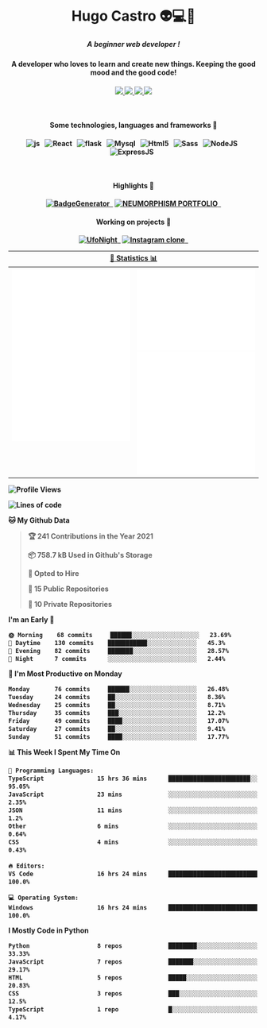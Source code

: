 <h1 align="center">Hugo Castro 👽💻🌌</h1>
<h5 align="center">A beginner web developer !</h5>
<h4 align="center">A developer who loves to learn and create new things. Keeping the good mood and the good code!<h4/>
<p align="center">
		<a href="https://stackoverflow.com/users/11444549/hugo">
		<img src="https://img.shields.io/badge/-Stackoverflow-79db75?style=for-the-badge&logo=Stackoverflow&logoColor=white" />
	</a>
		<a href="https://api.whatsapp.com/send?phone=5532988940411text=Oii, vim pelo github!">
		<img src="https://img.shields.io/badge/WHATSAPP-79db75.svg?&style=for-the-badge&logo=whatsapp&logoColor=white" />
	</a>
		<a href="mailto:hugocastrohc@outlook.com">
		<img src="https://img.shields.io/badge/email-79db75.svg?&style=for-the-badge&logo=protonmail&logoColor=white" />
	<a href="https://open.spotify.com/user/22uat6ppbmvcvyia5me7tdmci">
		<img src="https://img.shields.io/badge/spotify-79db75.svg?&style=for-the-badge&logo=spotify&logoColor=white" />
	</a>
</p>

<br>

<h4 align="center"> Some technologies, languages and frameworks 🚀<h4/>
<p align="center">
	<img src="https://img.shields.io/badge/javascript-79db75.svg?&style=for-the-badge&logo=javascript&logoColor=white" alt="js" />&nbsp;&nbsp;
	<img src="https://img.shields.io/badge/-React-79db75?style=for-the-badge&logo=react&logoColor=white" alt="React" />&nbsp;&nbsp;
	<img src="https://img.shields.io/badge/flask-79db75.svg?&style=for-the-badge&logo=flask&logoColor=white" alt="flask" />&nbsp;&nbsp;
	<img src="https://img.shields.io/badge/mysql-79db75.svg?style=for-the-badge&logo=mysql&logoColor=white" alt="Mysql" />&nbsp;&nbsp;
	<img src="https://img.shields.io/badge/html5-79db75.svg?style=for-the-badge&logo=html5&logoColor=white" alt="Html5" />&nbsp;&nbsp;
	<img src="https://img.shields.io/badge/sass-79db75.svg?style=for-the-badge&logo=sass&logoColor=white" alt="Sass" />&nbsp;&nbsp;
	<img src="https://img.shields.io/badge/node.js-79db75.svg?style=for-the-badge&" alt="NodeJS" />&nbsp;&nbsp;
	<img src="https://img.shields.io/badge/express.js-79db75.svg?style=for-the-badge&" alt="ExpressJS" />&nbsp;&nbsp;
	

</p>

<br>
<h4 align="center"> Highlights 🔆<h4/>
<p align="center">
	  <a text-decoration="none" href="https://pypi.org/project/BadgeGenerator"><img src="https://img.shields.io/badge/BadgeGenerator-79db75.svg?style=for-the-badge&logo=pythonfor-the-badge&logo=django" alt="BadgeGenerator" />&nbsp;&nbsp;<a/>
	<a text-decoration="none" href="https://github.com/HugoCastroBR/Neumorphism_Portfolio"><img src="https://img.shields.io/badge/neumorphism_portfolio-79db75.svg?style=for-the-badge" alt="NEUMORPHISM PORTFOLIO" />&nbsp;&nbsp;<a/>
</p>
<h4 align="center"> Working on projects 🔨<h4/>
	
<p align="center">
	<a text-decoration="none" href="https://github.com/HugoCastroBR/ufonight"><img src="https://img.shields.io/badge/UfoNight-79db75.svg?style=for-the-badge" alt="UfoNight"/>&nbsp;&nbsp;<a/>
		<a text-decoration="none" href="https://github.com/HugoCastroBR/ufonight"><img src="https://img.shields.io/badge/Instagram%20Clone-79db75.svg?style=for-the-badge" alt="Instagram clone"/>&nbsp;&nbsp;<a/>
</p>

<table>
	<tr>
	    <th colspan="2" align="center">
	      <a href="" >🧩 Statistics 📊 </a>
	    </th>
	</tr>
	<tr>
	    <th valign="top" width="600"><img src="https://github.com/HugoCastroBR/HugoCastroBR/blob/master/Isometric.svg"  /></th>
	    <th width="600"><img src="https://github.com/HugoCastroBR/HugoCastroBR/blob/master/metrics.plugin.habits.svg"  />
		<img src="https://github.com/HugoCastroBR/HugoCastroBR/blob/master/metrics.plugin.activity.svg"  />
	    </th>
  	</tr>
	
<table/>

<!--START_SECTION:waka-->
![Profile Views](http://img.shields.io/badge/Profile%20Views-2-blue)

![Lines of code](https://img.shields.io/badge/From%20Hello%20World%20I%27ve%20Written-70%20lines%20of%20code-blue)

**🐱 My Github Data** 

> 🏆 241 Contributions in the Year 2021
 > 
> 📦 758.7 kB Used in Github's Storage 
 > 
> 💼 Opted to Hire
 > 
> 📜 15 Public Repositories 
 > 
> 🔑 10 Private Repositories  
 > 
**I'm an Early 🐤** 

```text
🌞 Morning    68 commits     ██████░░░░░░░░░░░░░░░░░░░   23.69% 
🌆 Daytime    130 commits    ███████████░░░░░░░░░░░░░░   45.3% 
🌃 Evening    82 commits     ███████░░░░░░░░░░░░░░░░░░   28.57% 
🌙 Night      7 commits      ░░░░░░░░░░░░░░░░░░░░░░░░░   2.44%

```
📅 **I'm Most Productive on Monday** 

```text
Monday       76 commits     ██████░░░░░░░░░░░░░░░░░░░   26.48% 
Tuesday      24 commits     ██░░░░░░░░░░░░░░░░░░░░░░░   8.36% 
Wednesday    25 commits     ██░░░░░░░░░░░░░░░░░░░░░░░   8.71% 
Thursday     35 commits     ███░░░░░░░░░░░░░░░░░░░░░░   12.2% 
Friday       49 commits     ████░░░░░░░░░░░░░░░░░░░░░   17.07% 
Saturday     27 commits     ██░░░░░░░░░░░░░░░░░░░░░░░   9.41% 
Sunday       51 commits     ████░░░░░░░░░░░░░░░░░░░░░   17.77%

```


📊 **This Week I Spent My Time On** 

```text
💬 Programming Languages: 
TypeScript               15 hrs 36 mins      ███████████████████████░░   95.05% 
JavaScript               23 mins             ░░░░░░░░░░░░░░░░░░░░░░░░░   2.35% 
JSON                     11 mins             ░░░░░░░░░░░░░░░░░░░░░░░░░   1.2% 
Other                    6 mins              ░░░░░░░░░░░░░░░░░░░░░░░░░   0.64% 
CSS                      4 mins              ░░░░░░░░░░░░░░░░░░░░░░░░░   0.43%

🔥 Editors: 
VS Code                  16 hrs 24 mins      █████████████████████████   100.0%

💻 Operating System: 
Windows                  16 hrs 24 mins      █████████████████████████   100.0%

```

**I Mostly Code in Python** 

```text
Python                   8 repos             ████████░░░░░░░░░░░░░░░░░   33.33% 
JavaScript               7 repos             ███████░░░░░░░░░░░░░░░░░░   29.17% 
HTML                     5 repos             █████░░░░░░░░░░░░░░░░░░░░   20.83% 
CSS                      3 repos             ███░░░░░░░░░░░░░░░░░░░░░░   12.5% 
TypeScript               1 repo              █░░░░░░░░░░░░░░░░░░░░░░░░   4.17%

```



<!--END_SECTION:waka-->


